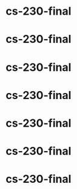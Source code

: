 # cs-230-final
# cs-230-final
# cs-230-final
# cs-230-final
# cs-230-final
# cs-230-final
# cs-230-final
